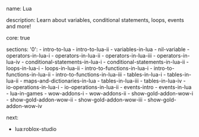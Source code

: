name: Lua

description: Learn about variables, conditional statements, loops, events and more!

core: true

sections:
  '0':
    - intro-to-lua
    - intro-to-lua-ii
    - variables-in-lua
    - nil-variable
    - operators-in-lua-i
    - operators-in-lua-ii
    - operators-in-lua-iii
    - operators-in-lua-iv
    - conditional-statements-in-lua-i
    - conditional-statements-in-lua-ii
    - loops-in-lua-i
    - loops-in-lua-ii
    - intro-to-functions-in-lua-i
    - intro-to-functions-in-lua-ii
    - intro-to-functions-in-lua-iii
    - tables-in-lua-i
    - tables-in-lua-ii
    - maps-and-dictionaries-in-lua
    - tables-in-lua-iii
    - tables-in-lua-iv
    - io-operations-in-lua-i
    - io-operations-in-lua-ii
    - events-intro
    - events-in-lua
    - lua-in-games
    - wow-addons-i
    - wow-addons-ii
    - show-gold-addon-wow-i
    - show-gold-addon-wow-ii
    - show-gold-addon-wow-iii
    - show-gold-addon-wow-iv

next:
  - lua:roblox-studio